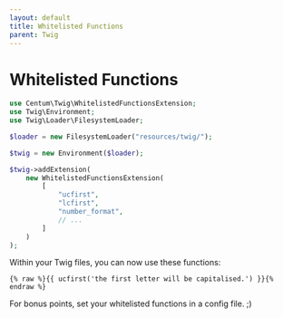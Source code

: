 ```yaml
---
layout: default
title: Whitelisted Functions
parent: Twig
---
```




# Whitelisted Functions

```php
use Centum\Twig\WhitelistedFunctionsExtension;
use Twig\Environment;
use Twig\Loader\FilesystemLoader;

$loader = new FilesystemLoader("resources/twig/");

$twig = new Environment($loader);

$twig->addExtension(
    new WhitelistedFunctionsExtension(
        [
            "ucfirst",
            "lcfirst",
            "number_format",
            // ...
        ]
    )
);
```

Within your Twig files, you can now use these functions:

```twig
{% raw %}{{ ucfirst('the first letter will be capitalised.') }}{% endraw %}
```

For bonus points, set your whitelisted functions in a config file. ;)
